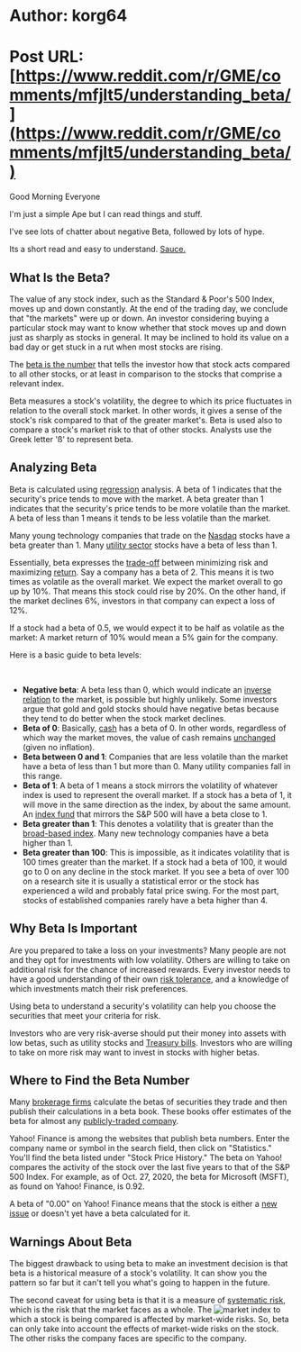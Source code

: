 # Author: korg64
# Post URL: [https://www.reddit.com/r/GME/comments/mfjlt5/understanding_beta/](https://www.reddit.com/r/GME/comments/mfjlt5/understanding_beta/)


 Good Morning Everyone

I'm just a simple Ape but I can read things and stuff.

I've see lots of chatter about negative Beta, followed by lots of hype.

Its a short read and easy to understand. [Sauce.](https://www.investopedia.com/investing/beta-gauging-price-fluctuations/)

## What Is the Beta?  

The value of any stock index, such as the Standard & Poor's 500  Index, moves up and down constantly. At the end of the trading day, we  conclude that "the markets" were up or down. An investor considering  buying a particular stock may want to know whether that stock moves up  and down just as sharply as stocks in general. It may be inclined to  hold its value on a bad day or get stuck in a rut when most stocks are  rising. 



The [beta is the number](https://www.investopedia.com/ask/answers/070615/what-formula-calculating-beta.asp)  that tells the investor how that stock acts compared to all other  stocks, or at least in comparison to the stocks that comprise a relevant  index. 



Beta measures a stock's volatility, the degree to which its price  fluctuates in relation to the overall stock market. In other words, it  gives a sense of the stock's risk compared to that of the greater  market's. Beta is used also to compare a stock's market risk to that of  other stocks. Analysts use the Greek letter 'ß' to represent beta. 

## Analyzing Beta  

Beta is calculated using [regression](https://www.investopedia.com/terms/r/regression.asp)  analysis. A beta of 1 indicates that the security's price tends to move  with the market. A beta greater than 1 indicates that the security's  price tends to be more volatile than the market. A beta of less than 1  means it tends to be less volatile than the market. 



Many young technology companies that trade on the [Nasdaq](https://www.investopedia.com/terms/n/nasdaq-nm.asp) stocks have a beta greater than 1. Many [utility sector](https://www.investopedia.com/terms/u/utilities_sector.asp) stocks have a beta of less than 1. 



Essentially, beta expresses the [trade-off](https://www.investopedia.com/terms/r/riskreturntradeoff.asp) between minimizing risk and maximizing [return](https://www.investopedia.com/terms/r/return.asp).  Say a company has a beta of 2. This means it is two times as volatile  as the overall market. We expect the market overall to go up by 10%.  That means this stock could rise by 20%. On the other hand, if the  market declines 6%, investors in that company can expect a loss of 12%. 

If a stock had a beta of 0.5, we would expect it to be half as volatile  as the market: A market return of 10% would mean a 5% gain for the  company. 

Here is a basic guide to beta levels: 

&#x200B;

* **Negative beta**: A beta less than 0, which would indicate an [inverse relation](https://www.investopedia.com/terms/i/inverse-correlation.asp)  to the market, is possible but highly unlikely. Some investors argue  that gold and gold stocks should have negative betas because they tend  to do better when the stock market declines.
* **Beta of 0**: Basically, [cash](https://www.investopedia.com/terms/c/cash.asp) has a beta of 0. In other words, regardless of which way the market moves, the value of cash remains [unchanged](https://www.investopedia.com/terms/u/unchanged.asp) (given no inflation).
* **Beta between 0 and 1**: Companies that are less  volatile than the market have a beta of less than 1 but more than 0.  Many utility companies fall in this range.
* **Beta of 1**: A beta of 1 means a stock mirrors the  volatility of whatever index is used to represent the overall market. If  a stock has a beta of 1, it will move in the same direction as the  index, by about the same amount. An [index fund](https://www.investopedia.com/terms/i/indexfund.asp) that mirrors the S&P 500 will have a beta close to 1.
* **Beta greater than 1**: This denotes a volatility that is greater than the [broad-based index](https://www.investopedia.com/terms/b/broad-basedindex.asp). Many new technology companies have a beta higher than 1.
* **Beta greater than 100**: This is impossible, as it  indicates volatility that is 100 times greater than the market. If a  stock had a beta of 100, it would go to 0 on any decline in the stock  market. If you see a beta of over 100 on a research site it is usually a  statistical error or the stock has experienced a wild and probably  fatal price swing. For the most part, stocks of established companies  rarely have a beta higher than 4.

## Why Beta Is Important  

Are you prepared to take a loss on your investments? Many people are not  and they opt for investments with low volatility. Others are willing to  take on additional risk for the chance of increased rewards. Every  investor needs to have a good understanding of their own [risk tolerance](https://www.investopedia.com/terms/r/risktolerance.asp), and a knowledge of which investments match their risk preferences. 

  

Using beta to understand a security's volatility can help you choose the securities that meet your criteria for risk.

Investors who are very risk-averse should put their money into assets with low betas, such as utility stocks and [Treasury bills](https://www.investopedia.com/terms/t/treasurybill.asp). Investors who are willing to take on more risk may want to invest in stocks with higher betas. 

## Where to Find the Beta Number  

Many [brokerage firms](https://www.investopedia.com/terms/b/brokerage-company.asp)  calculate the betas of securities they trade and then publish their  calculations in a beta book. These books offer estimates of the beta for  almost any [publicly-traded company](https://www.investopedia.com/terms/p/publiccompany.asp). 

Yahoo! Finance is among the websites that publish beta numbers. Enter  the company name or symbol in the search field, then click on  "Statistics." You'll find the beta listed under "Stock Price History."  The beta on Yahoo! compares the activity of the stock over the last five  years to that of the S&P 500 Index. For example, as of Oct. 27,  2020, the beta for Microsoft (MSFT), as found on Yahoo! Finance, is  0.92. 

  

A beta of "0.00" on Yahoo! Finance means that the stock is either a [new issue](https://www.investopedia.com/terms/n/newissue.asp) or doesn't yet have a beta calculated for it.

## Warnings About Beta  

The biggest drawback to using beta to make an investment decision is  that beta is a historical measure of a stock's volatility. It can show  you the pattern so far but it can't tell you what's going to happen in  the future. 

The second caveat for using beta is that it is a measure of [systematic risk](https://www.investopedia.com/terms/s/systematicrisk.asp), which is the risk that the market faces as a whole. The ![market index](https://www.investopedia.com/terms/m/marketindex.asp)  to which a stock is being compared is affected by market-wide risks.  So, beta can only take into account the effects of market-wide risks on  the stock. The other risks the company faces are specific to the  company.